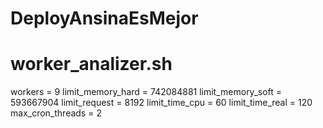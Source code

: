 # DeployAnsinaEsMejor
# worker_analizer.sh

workers = 9
limit_memory_hard = 742084881
limit_memory_soft = 593667904
limit_request = 8192
limit_time_cpu = 60
limit_time_real = 120
max_cron_threads = 2
